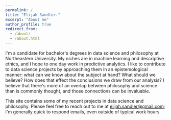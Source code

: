 ```yaml
---
permalink: /
title: "Elijah Sandler."
excerpt: "About me"
author_profile: true
redirect_from: 
  - /about/
  - /about.html
---
```


I'm a candidate for bachelor's degrees in data science and philosophy at Northeastern University. My niches are in machine learning and descriptive ethics, and I hope to one day work in predictive analytics. I like to contribute to data science projects by approaching them in an epistemological manner: what can we know about the subject at hand? What should we believe? How does that effect the conclusions we draw from our analysis? I believe that there's more of an overlap between philosophy and science than is commonly thought, and those connections can be invaluable. 

This site contains some of my recent projects in data science and philosophy. Please feel free to reach out to me at elijah.sandler@gmail.com; I'm generally quick to respond emails, even outside of typical work hours. 
